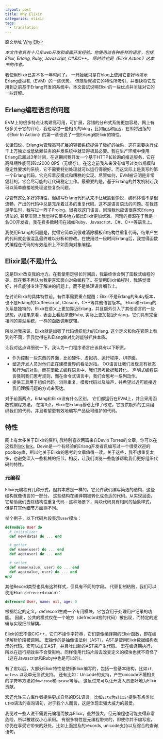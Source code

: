 ```yaml
---
layout: post
title: Why Elixir
categories: elixir
tags:
  - translation
---
```


原文地址 [Why Elixir](http://theerlangelist.com/article/why_elixir)


*本文作者具有十几年web开发和桌面开发经验。他使用过各种各样的语言，包括 Elixir, Erlang, Ruby, Javascript, C#和C++。 同时他也是《Elixir Action》这本书的作者。*


我使用Elixir已差不多一年时间了。 一开始我只是在blog上使用它更好地演示Erlang虚拟机（EVM）的一些优势。 但随后就被它的特性所吸引，并很快将它应用到之前基于Erlang开发的系统中。本文尝试说明Elixir的一些优点并消除对它的一些误解。


## Erlang编程语言的问题


EVM上的很多特点让构建高可用，可扩展，容错的分布式系统更加容易。网上有很多关于它的评论，我也写过一些相关的blog，比如[link](http://theerlangelist.blogspot.com/2012/12/yet-another-introduction-to-erlang.html)和[link](http://theerlangelist.blogspot.com/2013/01/erlang-based-server-systems.html)，在即将出版的《Elixir In Action》的第一章也说了一些Erlang和Elixir的特性。


长话知说，Erlang为管理高可扩展的容错系统提供了极好的抽象，这在需要执行成千上万独立或低依赖任务的并发系统中就显得极其必要。我在生产环境中使用Erlang已超过3年时间，在这期间我开发一个基于HTTP长轮询的推送服务，它在高峰期性能可超过2000 QPS（无缓存）。在这之前我从来没有编写过类似规模和稳定性要求的系统，它不需要特别处理就可以运行得很好。而这实际上是我写的第一个Erlang代码，它充斥着反模式和糟糕的实现。尽管如何，EVM被证明是非常健壮的，它会尽可能的让代码稳定工作。最重要的是，基于Erlang的并发机制让我可以简单直接地处理这些复杂问题。

尽管有这么多好的特性，但编写Erlang代码从来不让我感到愉悦，编码体验不是很流畅，产出的代码中总是充斥着过多的重复代码。这不是语言语法的问题。在我还是学生时，我写过一阵子Prolog，很喜欢这门语言，同理我也应该很喜欢Erlang语法的, 甚至实际上我觉得它很多地方都比Elixir更加优雅。问题的根源在于我是一名OO开发者，我花费多数时间在诸如Ruby、Javascript、C#、C++等语言上。

我使用Erlang的问题是，觉得它简单到很难消除模板和结构性重复代码，结果产生的代码就会很混乱最终难以分析和修改。在使用过一段时间Erlang后，我觉得函数式编程在代码的有效组织上不如面向对象编程。


## Elixir是(不是)什么

这是Elixir改变我的地方。在我使用足够长时间后，我最终体会到了函数式编程的美。现在我不再认为我更喜欢面向对象编程了。在使用Elixir编程时，我感觉很好，并且能够专注于解决的问题上，而不是处理语言细节上。

在讨论Elixir的具体特性前，有件事需要重点提醒：Elixir不是Erlang的Ruby版本，也不是Erlang的Coffeescript, Closure，C++等其他语言版本。 Elixir和Erlang的关系是独特的，Elixir在语义上更加靠近Erlang，并且额外引入了其他语言的一些思想。从结果来看，表面上看起来像Ruby, 实际上更加接近Erlang，它们具有完全相同的类型系统，一样的函数调用逻辑。

所以对我来说，Elixir就是加强了代码组织能力的Erlang. 这个定义和你在官网上看到的不同，但我觉得在和Elang做对比时能够抓住本质。

让我对这点详细说一下。我认为一门程序语言应该具有以下职责。


- 作为控制一些东西的界面，比如硬件、虚拟机、运行程序、UI界面。
- 塑造开发人员对他们正在建模世界的看法对指。
  OO语言让我们发现具有状态和行为的对象，而在函数式编程语言中，我们思考数据和转化。
  声明式编程语言强制我们思考规则，而在命令式语言中，我们会思考一系列动作。
- 提供工具用于组织代码，消除重复、模板代码以及噪声，并希望以近可能接近我们理解问题的方式来表达。

对于前面两点，Erlang和Elixir没有什么区别， 它们都运行在EVM上，并且采用函数式编程方法。
在第3点，Elixir在Erlang基础上作了改进，它提供额外的工具组织我们的代码，并且希望更有效地编写产品级可维护的代码。


## 特性

网上有太多关于Elixir的资料, 我特别喜欢两篇来自Devin Torres的文章，你可以在这找到[link](http://devintorr.es/blog/2013/01/22/the-excitement-of-elixir/) [link](http://devintorr.es/blog/2013/06/11/elixir-its-not-about-syntax/)。Devin是一个有经验的Erlang开发者且编写过一个很受欢迎的poolboy库，所以他关于Elixir的思考的文章值得一读。关于这些，我不想重复太多，也避免深入一些机械的细节。相反，让我们浏览一些能够帮助我们更好组织代码的特性。


### 元编程

Elixir元编程有几种形式，但其本质是一样的。它允许我们编写简洁的结构，这些结构就像语言的一部分。 这些结构在编译期被转化成合适的代码。从实现层面，它帮助我们去除结构性重复代码 - 这种场景下，两块代码具有相同的抽象样式，但是在其他细节方面则不同。

举个例子，以下代码片段表示`User`模块：

```elixir
defmodule User do
  # initializer
  def new(data) do ... end

  # getter
  def name(user) do ... end
  def age(user) do ... end

  # setter
  def name(value, user) do ... end
  def age(value, user) do ... end
end
```

其他Record类型也具有这种样式，但具有不同的字段。 代替复制粘贴，我们可以使用Elixir `defrecord` macro：

```elixir
defrecord User, name: nil, age: 0
```

根据给定的定义，defrecord生成一个专用模块，它包含用于处理用户记录的功能。
因此，公共的模式仅在一个地方（defrecord宏的代码）被出现，而特定的逻辑与实现细节解耦。

Elixir的宏不像C/C++，它们不操作字符串，它们更像编译期的Elixir函数，即在编译解析阶段被调用。
宏操作的是抽像语法树（AST），AST是使用Elixir数据结构表示的代码。宏可以加工AST，并且吐出新的AST来产生代码。
宏在编译期执行，所以在运行期效率不会受影响。同样使用代码片段去改变定义的模块也就不奇怪了（这在Javascript和Ruby中也是可以的）。

有了宏以后，大部分Elixir特性是使用Elixir编写的，包括一些基本结构，比如`if`, `unless` 以及单元测试支持。
还有比如：Unicode的支持，产生unicode环境相关的字符串方法如`downcase`和`upcase`等等。 这反过来可以让开发人员更好地为Elixir贡献。

宏还允许三方库作者提供更加自然的DSL语言。比如`Ecto`为`Elixir`提供有点类似`LINQ`语法的查询语句，对于我个人而言，这是体现宏强大威力的最爱。

我见过一些人说不需要元编程而放弃Elixir。虽然强大，但元编程也可能变得非常危险，所以被建议小心采用。
有很多特性是元编程带来的，即使你并不编写宏，你仍在享受它带来的好处，比如上面提及的records, unicode支持以及综合的查询语句。

